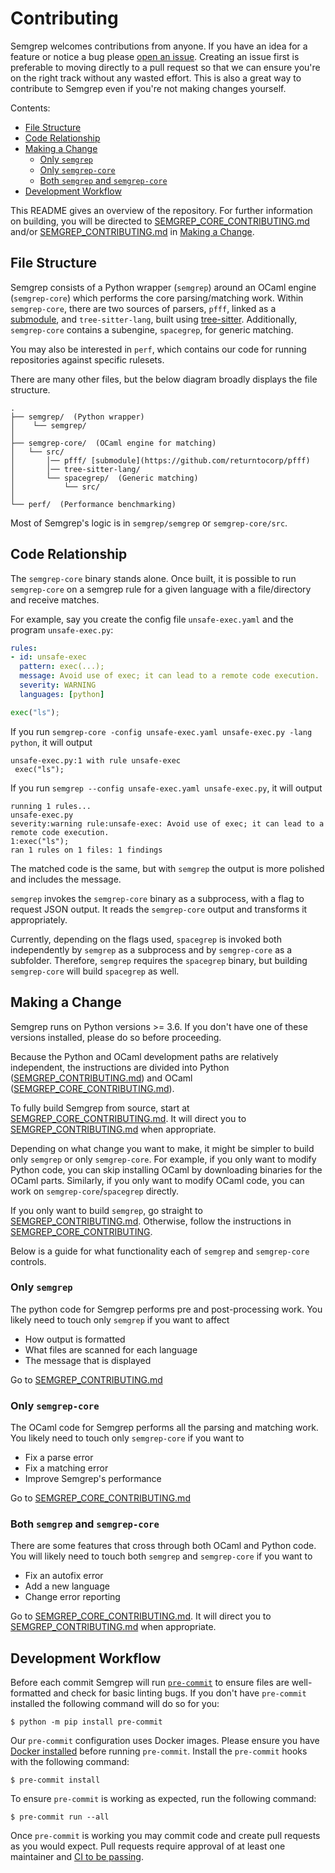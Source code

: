 # Contributing

Semgrep welcomes contributions from anyone. If you have an idea for a feature
or notice a bug please [open an issue](https://github.com/returntocorp/semgrep/issues/new/choose).
Creating an issue first is preferable to moving directly to a pull request so
that we can ensure you're on the right track without any wasted effort. This
is also a great way to contribute to Semgrep even if you're not making changes
yourself.

Contents:

* [File Structure](#file-structure)
* [Code Relationship](#code-relationship)
* [Making a Change](#making-a-change)
  * [Only `semgrep`](#only-semgrep) 
  * [Only `semgrep-core`](#only-semgrep-core) 
  * [Both `semgrep` and `semgrep-core`](#both-semgrep-and-semgrep-core) 
* [Development Workflow](#development-workflow)

This README gives an overview of the repository. For further information on building, you will be directed to [SEMGREP_CORE_CONTRIBUTING.md](https://github.com/returntocorp/semgrep/blob/develop/doc/SEMGREP_CORE_CONTRIBUTING.md) and/or [SEMGREP_CONTRIBUTING.md](https://github.com/returntocorp/semgrep/blob/develop/doc/SEMGREP_CONTRIBUTING.md) in [Making a Change](#making-a-change). 

## File Structure

Semgrep consists of a Python wrapper (`semgrep`) around an OCaml engine (`semgrep-core`) which performs the core parsing/matching work. Within `semgrep-core`, there are two sources of parsers, `pfff`, linked as a [submodule](https://github.com/returntocorp/pfff), and `tree-sitter-lang`, built using [tree-sitter](https://github.com/tree-sitter/tree-sitter). Additionally, `semgrep-core` contains a subengine, `spacegrep`, for generic matching.

You may also be interested in `perf`, which contains our code for running repositories against specific rulesets.

There are many other files, but the below diagram broadly displays the file structure. 

```
.
├── semgrep/  (Python wrapper)
│    └── semgrep/
│ 
├── semgrep-core/  (OCaml engine for matching)
│   └── src/
│       │── pfff/ [submodule](https://github.com/returntocorp/pfff)
│       │── tree-sitter-lang/
│       └── spacegrep/  (Generic matching)
│           └── src/
│ 
└── perf/  (Performance benchmarking)
```

Most of Semgrep's logic is in `semgrep/semgrep` or `semgrep-core/src`. 

## Code Relationship

The `semgrep-core` binary stands alone. Once built, it is possible to run `semgrep-core` on a semgrep rule for a given language with a file/directory and receive matches. 

For example, say you create the config file `unsafe-exec.yaml` and the program `unsafe-exec.py`:

```yaml
rules:
- id: unsafe-exec
  pattern: exec(...);
  message: Avoid use of exec; it can lead to a remote code execution.
  severity: WARNING
  languages: [python]
```

```python
exec("ls");
```

If you run `semgrep-core -config unsafe-exec.yaml unsafe-exec.py -lang python`, it will output

```
unsafe-exec.py:1 with rule unsafe-exec
 exec("ls");
```

If you run `semgrep --config unsafe-exec.yaml unsafe-exec.py`, it will output

```
running 1 rules...
unsafe-exec.py
severity:warning rule:unsafe-exec: Avoid use of exec; it can lead to a remote code execution.
1:exec("ls");
ran 1 rules on 1 files: 1 findings
```

The matched code is the same, but with `semgrep` the output is more polished and includes the message. 

`semgrep` invokes the `semgrep-core` binary as a subprocess, with a flag to request JSON output. It reads the `semgrep-core` output and transforms it appropriately.

Currently, depending on the flags used, `spacegrep` is invoked both independently by `semgrep` as a subprocess and by `semgrep-core` as a subfolder. Therefore, `semgrep` requires the `spacegrep` binary, but building `semgrep-core` will build `spacegrep` as well.

## Making a Change

Semgrep runs on Python versions >= 3.6. If you don't have one of these versions installed, please do so before proceeding.

Because the Python and OCaml development paths are relatively independent, the instructions are divided into Python ([SEMGREP_CONTRIBUTING.md](https://github.com/returntocorp/semgrep/blob/develop/doc/SEMGREP_CONTRIBUTING.md)) and OCaml ([SEMGREP_CORE_CONTRIBUTING.md](https://github.com/returntocorp/semgrep/blob/develop/doc/SEMGREP_CORE_CONTRIBUTING.md)).

To fully build Semgrep from source, start at [SEMGREP_CORE_CONTRIBUTING.md](https://github.com/returntocorp/semgrep/blob/develop/doc/SEMGREP_CORE_CONTRIBUTING.md). It will direct you to [SEMGREP_CONTRIBUTING.md](https://github.com/returntocorp/semgrep/blob/develop/doc/SEMGREP_CONTRIBUTING.md) when appropriate.

Depending on what change you want to make, it might be simpler to build only `semgrep` or only `semgrep-core`. For example, if you only want to modify Python code, you can skip installing OCaml by downloading binaries for the OCaml parts. Similarly, if you only want to modify OCaml code, you can work on `semgrep-core`/`spacegrep` directly.

If you only want to build `semgrep`, go straight to [SEMGREP_CONTRIBUTING.md](https://github.com/returntocorp/semgrep/blob/develop/doc/SEMGREP_CONTRIBUTING.md). Otherwise, follow the instructions in [SEMGREP_CORE_CONTRIBUTING](https://github.com/returntocorp/semgrep/blob/develop/doc/SEMGREP_CORE_CONTRIBUTING.md).

Below is a guide for what functionality each of `semgrep` and `semgrep-core` controls. 

### Only `semgrep`

The python code for Semgrep performs pre and post-processing work. You likely need to touch only `semgrep` if you want to affect

* How output is formatted
* What files are scanned for each language
* The message that is displayed

Go to [SEMGREP_CONTRIBUTING.md](https://github.com/returntocorp/semgrep/blob/develop/doc/SEMGREP_CONTRIBUTING.md)

### Only `semgrep-core`

The OCaml code for Semgrep performs all the parsing and matching work. You likely need to touch only `semgrep-core` if you want to

* Fix a parse error
* Fix a matching error
* Improve Semgrep's performance

Go to [SEMGREP_CORE_CONTRIBUTING.md](https://github.com/returntocorp/semgrep/blob/develop/doc/SEMGREP_CORE_CONTRIBUTING.md)

### Both `semgrep` and `semgrep-core`

There are some features that cross through both OCaml and Python code. You will likely need to touch both `semgrep` and `semgrep-core` if you want to

* Fix an autofix error
* Add a new language
* Change error reporting

Go to [SEMGREP_CORE_CONTRIBUTING.md](https://github.com/returntocorp/semgrep/blob/develop/doc/SEMGREP_CORE_CONTRIBUTING.md). It will direct you to [SEMGREP_CONTRIBUTING.md](https://github.com/returntocorp/semgrep/blob/develop/doc/SEMGREP_CONTRIBUTING.md) when appropriate. 

## Development Workflow

Before each commit Semgrep will run [`pre-commit`](https://pre-commit.com/) to
ensure files are well-formatted and check for basic linting bugs. If you don't
have `pre-commit` installed the following command will do so for you:

```
$ python -m pip install pre-commit
```

Our `pre-commit` configuration uses Docker images. Please ensure you have
[Docker installed](https://docs.docker.com/get-docker/) before running
`pre-commit`. Install the `pre-commit` hooks with the following command:

```
$ pre-commit install
```

To ensure `pre-commit` is working as expected, run the following command:

```
$ pre-commit run --all
```

Once `pre-commit` is working you may commit code and create pull requests as
you would expect. Pull requests require approval of at least one maintainer and
[CI to be passing](https://github.com/returntocorp/semgrep/actions).
